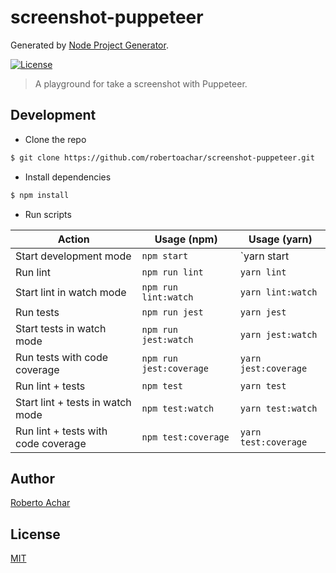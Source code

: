 # screenshot-puppeteer

Generated by [Node Project Generator](https://github.com/robertoachar/generator-node).

[![License][license-badge]][license-url]

> A playground for take a screenshot with Puppeteer.

## Development

- Clone the repo

```bash
$ git clone https://github.com/robertoachar/screenshot-puppeteer.git
```

- Install dependencies

```bash
$ npm install
```

- Run scripts

| Action                              | Usage (npm)             | Usage (yarn)         |
| ----------------------------------- | ----------------------- | -------------------- |
| Start development mode              | `npm start`             | `yarn start          |
| Run lint                            | `npm run lint`          | `yarn lint`          |
| Start lint in watch mode            | `npm run lint:watch`    | `yarn lint:watch`    |
| Run tests                           | `npm run jest`          | `yarn jest`          |
| Start tests in watch mode           | `npm run jest:watch`    | `yarn jest:watch`    |
| Run tests with code coverage        | `npm run jest:coverage` | `yarn jest:coverage` |
| Run lint + tests                    | `npm test`              | `yarn test`          |
| Start lint + tests in watch mode    | `npm test:watch`        | `yarn test:watch`    |
| Run lint + tests with code coverage | `npm test:coverage`     | `yarn test:coverage` |

## Author

[Roberto Achar](https://twitter.com/robertoachar)

## License

[MIT](https://github.com/robertoachar/screenshot-puppeteer/blob/master/LICENSE)

[license-badge]: https://img.shields.io/github/license/robertoachar/screenshot-puppeteer.svg
[license-url]: https://opensource.org/licenses/MIT
